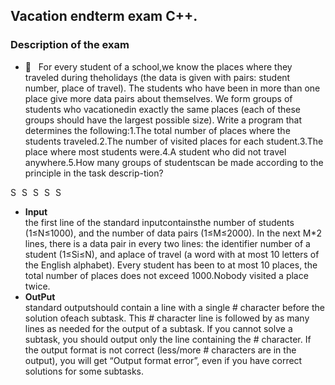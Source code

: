 
<h2> Vacation endterm exam C++.</h2>

<h3>Description of the exam  </h3>

- 🤔 &nbsp;
For every student of a school,we know the places where they traveled during theholidays (the data is given with pairs: student number, place of travel). The students who have been in more than one place give more data pairs about themselves. We form groups of students who vacationedin exactly the same places (each of these groups should have the largest possible size). Write a program that determines the following:1.The total number of places where the students traveled.2.The number of visited places for each student.3.The place where most students were.4.A student who did not travel anywhere.5.How many groups of studentscan be made according to the principle in the task descrip-tion?

<a href="https://www.linkedin.com/in/kazi-amit-hasan/">
  <img align="left" alt="Shuvo's Linkdein" width="15px" src="https://cdn.jsdelivr.net/npm/simple-icons@v3/icons/linkedin.svg" />
</a>
<a href="https://github.com/AmitHasanShuvo">
  <img align="left" alt="Shuvo's Github" width="15px" src="https://cdn.jsdelivr.net/npm/simple-icons@v3/icons/github.svg" />
</a>
<a href="https://www.youtube.com/channel/UCES_2FWYQbgyikzxCQ_oOVQ?view_as=subscriber">
  <img align="left" alt="Shuvo's YouTube" width="15px" src="https://cdn.jsdelivr.net/npm/simple-icons@3.2.0/icons/youtube.svg" />
</a>

<a href="https://www.kaggle.com/amithasanshuvo">
  <img align="left" alt="Shuvo's Kaggle" width="15px" src="https://cdn.jsdelivr.net/npm/simple-icons@3.1.0/icons/kaggle.svg" />
</a>
<a href="https://www.researchgate.net/profile/Kazi_Amit_Hasan">
  <img align="left" alt="Shuvo's Kaggle" width="15px" src="https://cdn.jsdelivr.net/npm/simple-icons@3.2.0/icons/researchgate.svg" />
</a>
<br />



- ****Input**** <br>
the first line of the standard inputcontainsthe number of students (1≤N≤1000), and the number of data pairs (1≤M≤2000). In the next M*2 lines, there is a data pair in every two lines: the identifier number of a student (1≤Si≤N), and aplace of travel (a word with at most 10 letters of the English alphabet). Every student has been to at most 10 places, the total number of places does not exceed 1000.Nobody visited a place twice.
- ****OutPut**** <br> 
standard outputshould contain a line with a single # character before the solution ofeach subtask. This # character line is followed by as many lines as needed for the output of a subtask. If you cannot solve a subtask, you should output only the line containing the # character. If the output format is not correct (less/more # characters are in the output), you will get “Output format error”, even if you have correct solutions for some subtasks.

